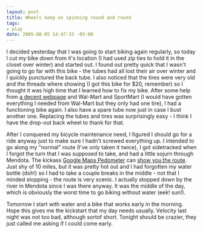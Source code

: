 ```yaml
--- 
layout: post
title: Wheels keep on spinning round and round
tags: 
- play
date: 2005-08-05 14:47:33 -05:00
---
```

I decided yesterday that I was going to start biking again regularly, so today I cut my bike down from it's location (I had used zip ties to hold it in the closet over winter) and started out.  I found out pretty quick that I wasn't going to go far with this bike - the tubes had all lost their air over winter and I quickly punctured the back tube.  I also noticed that the tires were very old and the threads where showing (I got this bike for $20, remember) so I thought it was high time that I learned how to fix my bike.  After some help from <a href="http://www.sheldonbrown.com/harris/hub.html">a decent webpage</a> and Wal-Mart and SportMart (I would have gotten everything I needed from Wal-Mart but they only had one tire), I had a functioning bike again.  I also have a spare tube now just in case I bust another one.  Replacing the tubes and tires was surprisingly easy - I think I have the drop-out back wheel to thank for that.

After I conquered my bicycle maintenance need, I figured I should go for a ride anyway just to make sure I hadn't screwed everything up.  I intended to go along my "normal" route (I've only taken it twice), I got sidetracked when I forgot the turn that I was supposed to take, and had a little sojurn through Mendota.  The kickass <a href="http://www.sueandpaul.com/gmapPedometer/">Google Maps Pedometer</a> can <a href="http://xrl.us/gz9t">show you the route</a>.   Just shy of 10 miles, but it was pretty hot out and I had forgotten my water bottle (doh!) so I had to take a couple breaks in the middle - not that I minded stopping - the route is very scenic.  I actually stopped down by the river in Mendota since I was there anyway.  It was the middle of the day, which is obviously the worst time to go biking without water (eek! sun!).

Tomorrow I start with water and a bike that works early in the morning.  Hope this gives me the kickstart that my day needs usually. Velocity last night was not too bad, although sortof short.  Tonight should be crazier, they just called me asking if I could come early.
